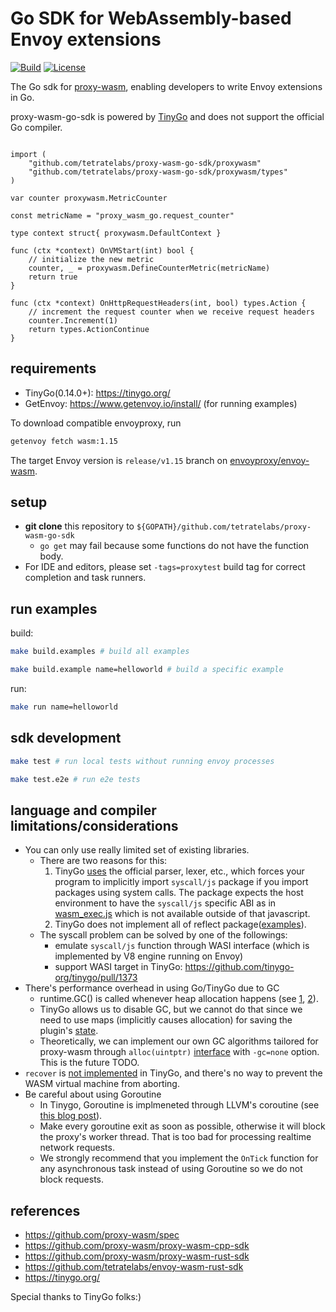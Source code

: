 # Go SDK for WebAssembly-based Envoy extensions
[![Build](https://github.com/tetratelabs/proxy-wasm-go-sdk/workflows/build-test/badge.svg)](https://github.com/tetratelabs/proxy-wasm-go-sdk/actions)
[![License](https://img.shields.io/badge/license-Apache%202.0-blue.svg)](LICENSE)

The Go sdk for
 [proxy-wasm](https://github.com/proxy-wasm/spec), enabling developers to write Envoy extensions in Go.

proxy-wasm-go-sdk is powered by [TinyGo](https://tinygo.org/) and does not support the official Go compiler.


```golang

import (
	"github.com/tetratelabs/proxy-wasm-go-sdk/proxywasm"
	"github.com/tetratelabs/proxy-wasm-go-sdk/proxywasm/types"
)

var counter proxywasm.MetricCounter

const metricName = "proxy_wasm_go.request_counter"

type context struct{ proxywasm.DefaultContext }

func (ctx *context) OnVMStart(int) bool {
	// initialize the new metric	
	counter, _ = proxywasm.DefineCounterMetric(metricName)
	return true
}

func (ctx *context) OnHttpRequestHeaders(int, bool) types.Action {
	// increment the request counter when we receive request headers
	counter.Increment(1)  
	return types.ActionContinue
}

```


## requirements

- TinyGo(0.14.0+): https://tinygo.org/
- GetEnvoy: https://www.getenvoy.io/install/ (for running examples)

To download compatible envoyproxy, run
```bash
getenvoy fetch wasm:1.15
```

The target Envoy version is `release/v1.15`
 branch on [envoyproxy/envoy-wasm](https://github.com/envoyproxy/envoy-wasm/tree/release/v1.15).
 
 
## setup

- __git clone__ this repository to `${GOPATH}/github.com/tetratelabs/proxy-wasm-go-sdk`
    - `go get` may fail because some functions do not have the function body.
- For IDE and editors, please set `-tags=proxytest` build tag for correct completion and task runners.


## run examples

build:

```bash
make build.examples # build all examples

make build.example name=helloworld # build a specific example
```

run:

```bash
make run name=helloworld
``` 

## sdk development

```bash
make test # run local tests without running envoy processes

make test.e2e # run e2e tests
```

## language and compiler limitations/considerations

- You can only use really limited set of existing libraries. 
    - There are two reasons for this:
        1. TinyGo [uses](https://github.com/tinygo-org/tinygo/blob/release/loader/loader.go#L79-L83) the official parser, lexer, etc., 
    which forces your program to implicitly import `syscall/js` package if you import packages using system calls. 
    The package expects the host environment to have the `syscall/js` specific ABI as in 
    [wasm_exec.js](https://github.com/tinygo-org/tinygo/blob/154d4a781f6121bd6f584cca4a88909e0b091f63/targets/wasm_exec.js) 
    which is not available outside of that javascript.
        2. TinyGo does not implement all of reflect package([examples](https://github.com/tinygo-org/tinygo/blob/v0.14.1/src/reflect/value.go#L299-L305)).
    - The syscall problem can be solved by one of the followings:
        - emulate `syscall/js` function through WASI interface (which is implemented by V8 engine running on Envoy)
        - support WASI target in TinyGo: https://github.com/tinygo-org/tinygo/pull/1373
- There's performance overhead in using Go/TinyGo due to GC
    - runtime.GC() is called whenever heap allocation happens (see [1](https://tinygo.org/lang-support/#garbage-collection), 
    [2](https://github.com/tinygo-org/tinygo/blob/v0.14.1/src/runtime/gc_conservative.go#L218-L239)).
    - TinyGo allows us to disable GC, but we cannot do that since we need to use maps (implicitly causes allocation)
     for saving the plugin's [state](https://github.com/tetratelabs/proxy-wasm-go-sdk/blob/master/proxywasm/vmstate.go#L17-L22).
    - Theoretically, we can implement our own GC algorithms tailored for proxy-wasm through `alloc(uintptr)` [interface](https://github.com/tinygo-org/tinygo/blob/v0.14.1/src/runtime/gc_none.go#L13) 
    with `-gc=none` option. This is the future TODO.
- `recover` is [not implemented](https://github.com/tinygo-org/tinygo/issues/891) in TinyGo, and there's no way to prevent the WASM virtual machine from aborting.
- Be careful about using Goroutine
    - In Tinygo, Goroutine is implmeneted through LLVM's coroutine (see [this blog post](https://aykevl.nl/2019/02/tinygo-goroutines)).
    - Make every goroutine exit as soon as possible, otherwise it will block the proxy's worker thread. That is too bad for processing realtime network requests.
    - We strongly recommend that you implement the `OnTick` function for any asynchronous task instead of using Goroutine so we do not block requests.

## references

- https://github.com/proxy-wasm/spec
- https://github.com/proxy-wasm/proxy-wasm-cpp-sdk
- https://github.com/proxy-wasm/proxy-wasm-rust-sdk
- https://github.com/tetratelabs/envoy-wasm-rust-sdk
- https://tinygo.org/


Special thanks to TinyGo folks:)
